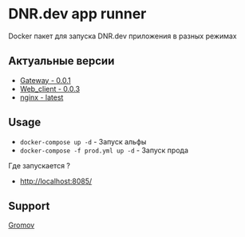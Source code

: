 # DNR.dev app runner

Docker пакет для запуска DNR.dev приложения в разных режимах

## Актуальные версии

- [Gateway - 0.0.1](registry.gitlab.com/dnr_dev/gateway:0.0.1)
- [Web_client - 0.0.3](registry.gitlab.com/dnr_dev/client_ssr:0.0.3)
- [nginx - latest](https://hub.docker.com/_/nginx)


## Usage

 - `docker-compose up -d` - Запуск альфы
 - `docker-compose -f prod.yml up -d` - Запуск прода

Где запускается ?
 - [http://localhost:8085/](http://localhost:8085/)


## Support

[Gromov](https://t.me/gromov_io)

